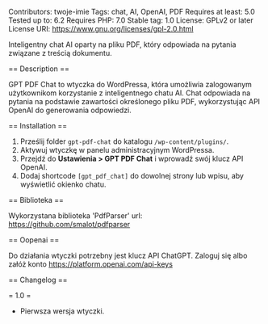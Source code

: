 
Contributors: twoje-imie
Tags: chat, AI, OpenAI, PDF
Requires at least: 5.0
Tested up to: 6.2
Requires PHP: 7.0
Stable tag: 1.0
License: GPLv2 or later
License URI: https://www.gnu.org/licenses/gpl-2.0.html

Inteligentny chat AI oparty na pliku PDF, który odpowiada na pytania związane z treścią dokumentu.

== Description ==

GPT PDF Chat to wtyczka do WordPressa, która umożliwia zalogowanym użytkownikom korzystanie z inteligentnego chatu AI. Chat odpowiada na pytania na podstawie zawartości określonego pliku PDF, wykorzystując API OpenAI do generowania odpowiedzi.

== Installation ==

1. Prześlij folder `gpt-pdf-chat` do katalogu `/wp-content/plugins/`.
2. Aktywuj wtyczkę w panelu administracyjnym WordPressa.
3. Przejdź do **Ustawienia > GPT PDF Chat** i wprowadź swój klucz API OpenAI.
4. Dodaj shortcode `[gpt_pdf_chat]` do dowolnej strony lub wpisu, aby wyświetlić okienko chatu.

== Biblioteka ==

Wykorzystana biblioteka 'PdfParser' url: https://github.com/smalot/pdfparser

== Oopenai ==

Do działania wtyczki potrzebny jest klucz API ChatGPT. Zaloguj się albo załóż konto https://platform.openai.com/api-keys

== Changelog ==

= 1.0 =
* Pierwsza wersja wtyczki.
